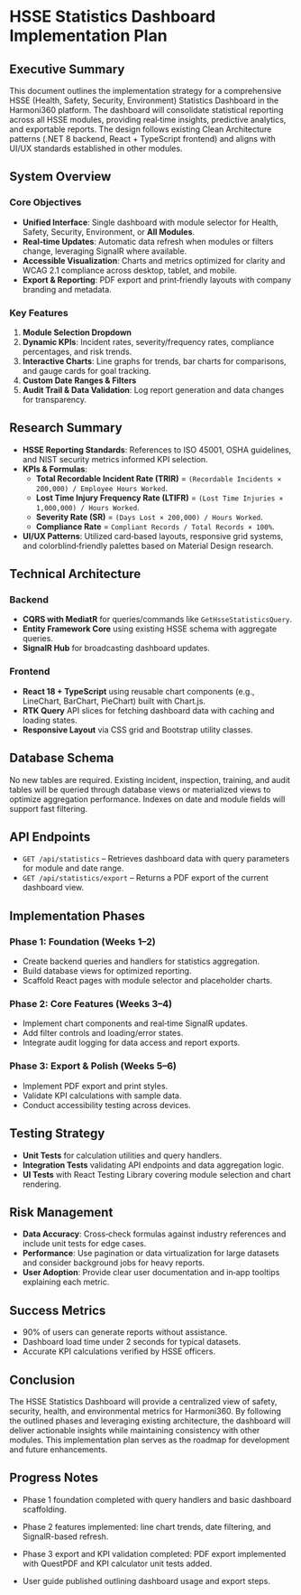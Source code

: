 # HSSE Statistics Dashboard Implementation Plan

## Executive Summary

This document outlines the implementation strategy for a comprehensive HSSE (Health, Safety, Security, Environment) Statistics Dashboard in the Harmoni360 platform. The dashboard will consolidate statistical reporting across all HSSE modules, providing real‑time insights, predictive analytics, and exportable reports. The design follows existing Clean Architecture patterns (.NET 8 backend, React + TypeScript frontend) and aligns with UI/UX standards established in other modules.

## System Overview

### Core Objectives
- **Unified Interface**: Single dashboard with module selector for Health, Safety, Security, Environment, or **All Modules**.
- **Real‑time Updates**: Automatic data refresh when modules or filters change, leveraging SignalR where available.
- **Accessible Visualization**: Charts and metrics optimized for clarity and WCAG 2.1 compliance across desktop, tablet, and mobile.
- **Export & Reporting**: PDF export and print‑friendly layouts with company branding and metadata.

### Key Features
1. **Module Selection Dropdown**
2. **Dynamic KPIs**: Incident rates, severity/frequency rates, compliance percentages, and risk trends.
3. **Interactive Charts**: Line graphs for trends, bar charts for comparisons, and gauge cards for goal tracking.
4. **Custom Date Ranges & Filters**
5. **Audit Trail & Data Validation**: Log report generation and data changes for transparency.

## Research Summary

- **HSSE Reporting Standards**: References to ISO 45001, OSHA guidelines, and NIST security metrics informed KPI selection.
- **KPIs & Formulas**:
  - **Total Recordable Incident Rate (TRIR)** = `(Recordable Incidents × 200,000) / Employee Hours Worked`.
  - **Lost Time Injury Frequency Rate (LTIFR)** = `(Lost Time Injuries × 1,000,000) / Hours Worked`.
  - **Severity Rate (SR)** = `(Days Lost × 200,000) / Hours Worked`.
  - **Compliance Rate** = `Compliant Records / Total Records × 100%`.
- **UI/UX Patterns**: Utilized card‑based layouts, responsive grid systems, and colorblind‑friendly palettes based on Material Design research.

## Technical Architecture

### Backend
- **CQRS with MediatR** for queries/commands like `GetHsseStatisticsQuery`.
- **Entity Framework Core** using existing HSSE schema with aggregate queries.
- **SignalR Hub** for broadcasting dashboard updates.

### Frontend
- **React 18 + TypeScript** using reusable chart components (e.g., LineChart, BarChart, PieChart) built with Chart.js.
- **RTK Query** API slices for fetching dashboard data with caching and loading states.
- **Responsive Layout** via CSS grid and Bootstrap utility classes.

## Database Schema

No new tables are required. Existing incident, inspection, training, and audit tables will be queried through database views or materialized views to optimize aggregation performance. Indexes on date and module fields will support fast filtering.

## API Endpoints

- `GET /api/statistics` – Retrieves dashboard data with query parameters for module and date range.
- `GET /api/statistics/export` – Returns a PDF export of the current dashboard view.

## Implementation Phases

### Phase 1: Foundation (Weeks 1–2)
- Create backend queries and handlers for statistics aggregation.
- Build database views for optimized reporting.
- Scaffold React pages with module selector and placeholder charts.

### Phase 2: Core Features (Weeks 3–4)
- Implement chart components and real‑time SignalR updates.
- Add filter controls and loading/error states.
- Integrate audit logging for data access and report exports.

### Phase 3: Export & Polish (Weeks 5–6)
- Implement PDF export and print styles.
- Validate KPI calculations with sample data.
- Conduct accessibility testing across devices.

## Testing Strategy
- **Unit Tests** for calculation utilities and query handlers.
- **Integration Tests** validating API endpoints and data aggregation logic.
- **UI Tests** with React Testing Library covering module selection and chart rendering.

## Risk Management
- **Data Accuracy**: Cross‑check formulas against industry references and include unit tests for edge cases.
- **Performance**: Use pagination or data virtualization for large datasets and consider background jobs for heavy reports.
- **User Adoption**: Provide clear user documentation and in‑app tooltips explaining each metric.

## Success Metrics
- 90% of users can generate reports without assistance.
- Dashboard load time under 2 seconds for typical datasets.
- Accurate KPI calculations verified by HSSE officers.

## Conclusion

The HSSE Statistics Dashboard will provide a centralized view of safety, security, health, and environmental metrics for Harmoni360. By following the outlined phases and leveraging existing architecture, the dashboard will deliver actionable insights while maintaining consistency with other modules. This implementation plan serves as the roadmap for development and future enhancements.

## Progress Notes

- Phase 1 foundation completed with query handlers and basic dashboard scaffolding.
- Phase 2 features implemented: line chart trends, date filtering, and SignalR-based refresh.

- Phase 3 export and KPI validation completed: PDF export implemented with QuestPDF and KPI calculator unit tests added.
- User guide published outlining dashboard usage and export steps.
